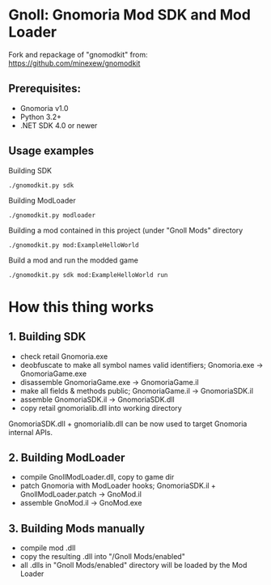# Gnoll: Gnomoria Mod SDK and Mod Loader

Fork and repackage of "gnomodkit" from: https://github.com/minexew/gnomodkit

## Prerequisites:

  - Gnomoria v1.0
  - Python 3.2+
  - .NET SDK 4.0 or newer

## Usage examples

Building SDK
```
./gnomodkit.py sdk
```
Building ModLoader
```
./gnomodkit.py modloader
```
Building a mod contained in this project (under "Gnoll Mods" directory
```
./gnomodkit.py mod:ExampleHelloWorld
```
Build a mod and run the modded game
```
./gnomodkit.py sdk mod:ExampleHelloWorld run
```

# How this thing works

## 1. Building SDK

- check retail Gnomoria.exe
- deobfuscate to make all symbol names valid identifiers; Gnomoria.exe -> GnomoriaGame.exe
- disassemble GnomoriaGame.exe -> GnomoriaGame.il
- make all fields & methods public; GnomoriaGame.il -> GnomoriaSDK.il
- assemble GnomoriaSDK.il -> GnomoriaSDK.dll
- copy retail gnomorialib.dll into working directory

GnomoriaSDK.dll + gnomorialib.dll can be now used to target Gnomoria internal APIs.

## 2. Building ModLoader

- compile GnollModLoader.dll, copy to game dir
- patch Gnomoria with ModLoader hooks; GnomoriaSDK.il + GnollModLoader.patch -> GnoMod.il
- assemble GnoMod.il -> GnoMod.exe

## 3. Building Mods manually
- compile mod .dll
- copy the resulting .dll into "<Gnomoria game directory>/Gnoll Mods/enabled"
- all .dlls in "Gnoll Mods/enabled" directory will be loaded by the Mod Loader